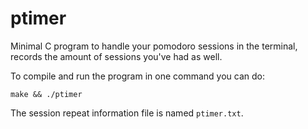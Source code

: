 # ptimer
Minimal C program to handle your pomodoro sessions in the terminal, records the amount of sessions you've had as well.

To compile and run the program in one command you can do:

`make && ./ptimer`

The session repeat information file is named `ptimer.txt`.
